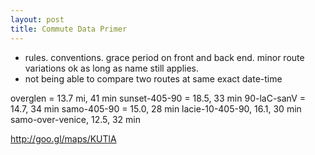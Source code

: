```yaml
---
layout: post
title: Commute Data Primer
---
```


- rules. conventions. grace period on front and back end. minor route variations ok as long as name still applies. 
- not being able to compare two routes at same exact date-time

overglen = 13.7 mi, 41 min
sunset-405-90 = 18.5, 33 min
90-laC-sanV = 14.7, 34 min
samo-405-90 = 15.0, 28 min
lacie-10-405-90, 16.1, 30 min
samo-over-venice, 12.5, 32 min


[overglen]: http://goo.gl/maps/otg0F
[sunset-405-90]: http://goo.gl/maps/BSZK3
[90-laC-sanV]: http://goo.gl/maps/wfIPl
[samo-405-90]: http://goo.gl/maps/3RI1O
[lacie-10-405-90]: http://goo.gl/maps/mu6AV
http://goo.gl/maps/KUTlA
